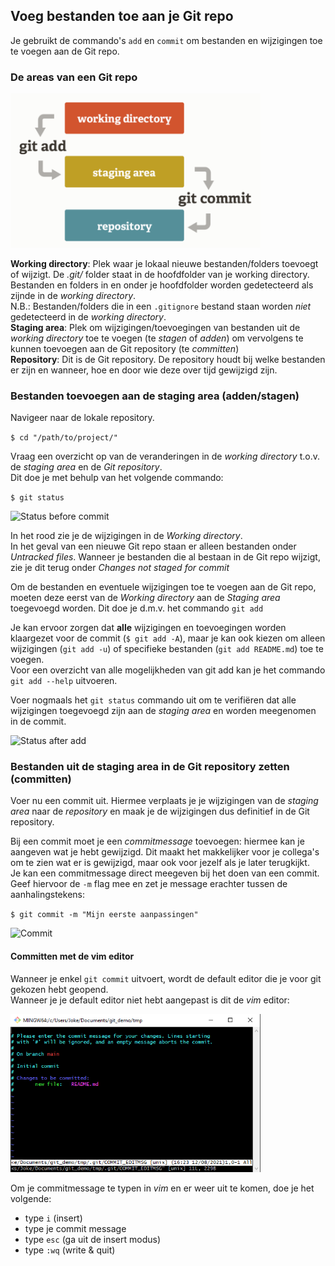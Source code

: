 ## Voeg bestanden toe aan je Git repo

Je gebruikt de commando's `add` en `commit` om bestanden en wijzigingen toe te voegen aan de Git repo.  


### De areas van een Git repo

<img alt="Git areas" src="images/git_areas.png" width="400" />  

**Working directory**: Plek waar je lokaal nieuwe bestanden/folders toevoegt of wijzigt.
De *.git/* folder staat in de hoofdfolder van je working directory. Bestanden en folders in en onder je hoofdfolder worden 
gedetecteerd als zijnde in de *working directory*.   
N.B.: Bestanden/folders die in een `.gitignore` bestand staan worden *niet* 
gedetecteerd in de *working directory*.  
**Staging area**: Plek om wijzigingen/toevoegingen van bestanden uit de *working directory* toe te voegen 
(te *stagen* of *adden*) om vervolgens te kunnen toevoegen aan de Git repository (te *committen*)  
**Repository**: Dit is de Git repository. De repository houdt bij welke bestanden er zijn en wanneer, hoe en door wie 
deze over tijd gewijzigd zijn. 


### Bestanden toevoegen aan de staging area (adden/stagen) 
Navigeer naar de lokale repository.   

`$ cd "/path/to/project/"`

Vraag een overzicht op van de veranderingen in de *working directory* t.o.v. de *staging area* en de *Git repository*.   
Dit doe je met behulp van het volgende commando:

`$ git status`
   
   
<img alt="Status before commit" src="images/new-repo-status.png" width="400" />

In het rood zie je de wijzigingen in de *Working directory*.  
In het geval van een nieuwe Git repo staan er alleen bestanden onder *Untracked files*.
Wanneer je bestanden die al bestaan in de Git repo wijzigt, zie je dit terug onder *Changes not staged for commit*

Om de bestanden en eventuele wijzigingen toe te voegen aan de Git repo, moeten deze eerst van de *Working directory* 
aan de *Staging area* toegevoegd worden. Dit doe je d.m.v. het commando `git add`   

Je kan ervoor zorgen dat **alle** wijzigingen en toevoegingen worden klaargezet voor de commit (`$ git add -A`), maar 
je kan ook kiezen om alleen wijzigingen (`git add -u`) of specifieke bestanden (`git add README.md`) toe te voegen.   
Voor een overzicht van alle mogelijkheden van git add kan je het commando `git add --help` uitvoeren.
   
Voer nogmaals het `git status` commando uit om te verifiëren dat alle wijzigingen toegevoegd zijn aan de *staging area* 
en worden meegenomen in de commit.
   

<img alt="Status after add" src="images/new-repo-status-after-add.png" width="400" />   
   

### Bestanden uit de staging area in de Git repository zetten (committen)

Voer nu een commit uit. Hiermee verplaats je je wijzigingen van de *staging area* naar de *repository* en maak je de 
wijzigingen dus definitief in de Git repository.    

Bij een commit moet je een *commitmessage* toevoegen: hiermee kan je aangeven wat je hebt gewijzigd. Dit maakt het 
makkelijker voor je collega's om te zien wat er is gewijzigd, maar ook voor jezelf als je later terugkijkt.  
Je kan een commitmessage direct meegeven bij het doen van een commit. Geef hiervoor de `-m` flag mee en zet je message 
erachter tussen de aanhalingstekens:
   
`$ git commit -m "Mijn eerste aanpassingen"`
   

<img alt="Commit" src="images/new-repo-commit.png" width="400" />   
    
   

#### Committen met de vim editor
Wanneer je enkel `git commit` uitvoert, wordt de default editor die je voor git gekozen hebt geopend.  
Wanneer je je default editor niet hebt aangepast is dit de *vim* editor:

<img alt="Commit vim" src="images/git-commit-vim.png" width="400" />  

Om je commitmessage te typen in *vim* en er weer uit te komen, doe je het volgende:   
- type `i` (insert)
- type je commit message
- type `esc` (ga uit de insert modus)
- type `:wq` (write & quit)